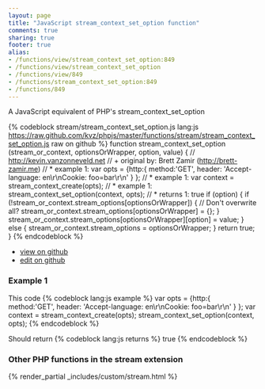 ```yaml
---
layout: page
title: "JavaScript stream_context_set_option function"
comments: true
sharing: true
footer: true
alias:
- /functions/view/stream_context_set_option:849
- /functions/view/stream_context_set_option
- /functions/view/849
- /functions/stream_context_set_option:849
- /functions/849
---
```

<!-- Generated by Rakefile:build -->
A JavaScript equivalent of PHP's stream_context_set_option

{% codeblock stream/stream_context_set_option.js lang:js https://raw.github.com/kvz/phpjs/master/functions/stream/stream_context_set_option.js raw on github %}
function stream_context_set_option (stream_or_context, optionsOrWrapper, option, value) {
  // http://kevin.vanzonneveld.net
  // +   original by: Brett Zamir (http://brett-zamir.me)
  // *     example 1: var opts = {http:{ method:'GET', header: 'Accept-language: en\r\nCookie: foo=bar\r\n' } };
  // *     example 1: var context = stream_context_create(opts);
  // *     example 1: stream_context_set_option(context, opts);
  // *     returns 1: true
  if (option) {
    if (!stream_or_context.stream_options[optionsOrWrapper]) { // Don't overwrite all?
      stream_or_context.stream_options[optionsOrWrapper] = {};
    }
    stream_or_context.stream_options[optionsOrWrapper][option] = value;
  } else {
    stream_or_context.stream_options = optionsOrWrapper;
  }
  return true;
}
{% endcodeblock %}

 - [view on github](https://github.com/kvz/phpjs/blob/master/functions/stream/stream_context_set_option.js)
 - [edit on github](https://github.com/kvz/phpjs/edit/master/functions/stream/stream_context_set_option.js)

### Example 1
This code
{% codeblock lang:js example %}
var opts = {http:{ method:'GET', header: 'Accept-language: en\r\nCookie: foo=bar\r\n' } };
var context = stream_context_create(opts);
stream_context_set_option(context, opts);
{% endcodeblock %}

Should return
{% codeblock lang:js returns %}
true
{% endcodeblock %}


### Other PHP functions in the stream extension
{% render_partial _includes/custom/stream.html %}
